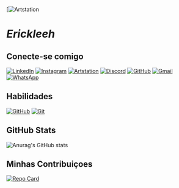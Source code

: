 [![Artstation](https://i.gifer.com/81O8.gif)
# _Erickleeh_ 

## Conecte-se comigo
[![LinkedIn](https://img.shields.io/badge/LinkedIn-0077B5?style=for-the-badge&logo=linkedin&logoColor=white)](https://www.linkedin.com/in/erick-cerqueira-leite-0918931a)
[![Instagram](https://img.shields.io/badge/Instagram-FFF?style=for-the-badge&logo=Instagram)](https://www.instagram.com/erickfelipc)
[![Artstation](https://img.shields.io/badge/Artstation-FFF?style=for-the-badge&logo=Artstation)](https://www.artstation.com/erickz)
[![Discord](https://img.shields.io/badge/Discord-7289DA?style=for-the-badge&logo=discord&logoColor=white)](https://discord.com/channels/erickleeh/)
[![GitHub](https://img.shields.io/badge/GitHub-100000?style=for-the-badge&logo=github&logoColor=white)](https://github.com/Erickleeh)
[![Gmail](https://img.shields.io/badge/Gmail-333333?style=for-the-badge&logo=gmail&logoColor=red)](mailto:erickfelipcleite@gmail.com)
[![WhatsApp](https://img.shields.io/badge/WhatsApp-25D366?style=for-the-badge&logo=whatsapp&logoColor=white)](https://wa.me/+55019999426649)
## Habilidades
[![GitHub](https://img.shields.io/badge/GitHub-100000?style=for-the-badge&logo=github&logoColor=white)](https://github.com/Erickleeh)
[![Git](https://img.shields.io/badge/Git-330F63?style=for-the-badge&logo=github&logoColor=white)](https://github.com/Erickleeh)


## GitHub Stats
![Anurag's GitHub stats](https://github-readme-stats.vercel.app/api?username=Erickleeh&theme=blue-green&hide_title=true&hide=stars)

## Minhas Contribuiçoes
[![Repo Card](https://github-readme-stats.vercel.app/api/pin/?username=Erickleeh&repo=dio-lab-open-source&theme=blue-green)](https://github.com/Erickleeh/dio-lab-open-source)

